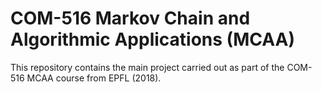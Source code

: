# COM-516 Markov Chain and Algorithmic Applications (MCAA)

This repository contains the main project carried out as part of the COM-516 MCAA course from EPFL (2018).
